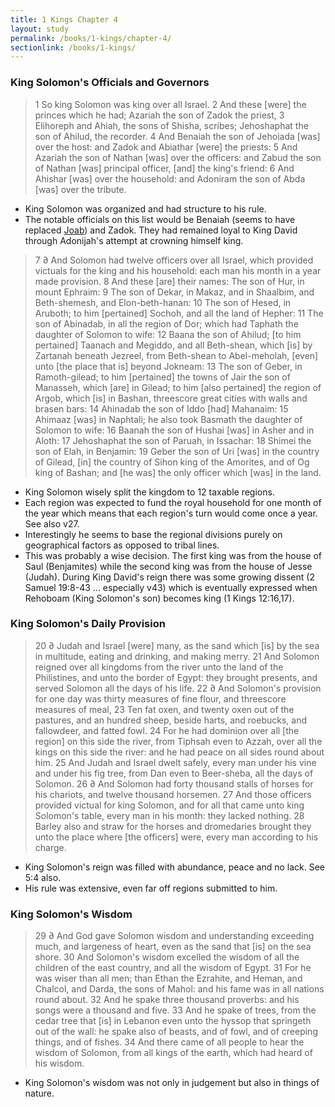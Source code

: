```yaml
---
title: 1 Kings Chapter 4
layout: study
permalink: /books/1-kings/chapter-4/
sectionlink: /books/1-kings/
---
```


### King Solomon's Officials and Governors

> 1 So king Solomon was king over all Israel.
> 2 And these [were] the princes which he had; Azariah the son of Zadok the priest,
> 3 Elihoreph and Ahiah, the sons of Shisha, scribes; Jehoshaphat the son of Ahilud, the recorder.
> 4 And Benaiah the son of Jehoiada [was] over the host: and Zadok and Abiathar [were] the priests:
> 5 And Azariah the son of Nathan [was] over the officers: and Zabud the son of Nathan [was] principal officer, [and] the king's friend:
> 6 And Ahishar [was] over the household: and Adoniram the son of Abda [was] over the tribute.

* King Solomon was organized and had structure to his rule.
* The notable officials on this list would be Benaiah (seems to have replaced
[Joab][joab]) and Zadok. They had remained loyal to King David through Adonijah's
attempt at crowning himself king.

> 7 ∂ And Solomon had twelve officers over all Israel, which provided victuals for the king and his household: each man his month in a year made provision.
> 8 And these [are] their names: The son of Hur, in mount Ephraim:
> 9 The son of Dekar, in Makaz, and in Shaalbim, and Beth-shemesh, and Elon-beth-hanan:
> 10 The son of Hesed, in Aruboth; to him [pertained] Sochoh, and all the land of Hepher:
> 11 The son of Abinadab, in all the region of Dor; which had Taphath the daughter of Solomon to wife:
> 12 Baana the son of Ahilud; [to him pertained] Taanach and Megiddo, and all Beth-shean, which [is] by Zartanah beneath Jezreel, from Beth-shean to Abel-meholah, [even] unto [the place that is] beyond Jokneam:
> 13 The son of Geber, in Ramoth-gilead; to him [pertained] the towns of Jair the son of Manasseh, which [are] in Gilead; to him [also pertained] the region of Argob, which [is] in Bashan, threescore great cities with walls and brasen bars:
> 14 Ahinadab the son of Iddo [had] Mahanaim:
> 15 Ahimaaz [was] in Naphtali; he also took Basmath the daughter of Solomon to wife:
> 16 Baanah the son of Hushai [was] in Asher and in Aloth:
> 17 Jehoshaphat the son of Paruah, in Issachar:
> 18 Shimei the son of Elah, in Benjamin:
> 19 Geber the son of Uri [was] in the country of Gilead, [in] the country of Sihon king of the Amorites, and of Og king of Bashan; and [he was] the only officer which [was] in the land.

* King Solomon wisely split the kingdom to 12 taxable regions.
* Each region was expected to fund the royal household for one month of the year
which means that each region's turn would come once a year. See also v27.
* Interestingly he seems to base the regional divisions purely on geographical
factors as opposed to tribal lines.
* This was probably a wise decision. The first king was from the house of Saul
(Benjamites) while the second king was from the house of Jesse (Judah). During
King David's reign there was some growing dissent (2 Samuel 19:8-43 ...
especially v43) which is eventually expressed when Rehoboam (King Solomon's son)
becomes king (1 Kings 12:16,17).


### King Solomon's Daily Provision

> 20 ∂ Judah and Israel [were] many, as the sand which [is] by the sea in multitude, eating and drinking, and making merry.
> 21 And Solomon reigned over all kingdoms from the river unto the land of the Philistines, and unto the border of Egypt: they brought presents, and served Solomon all the days of his life.
> 22 ∂ And Solomon's provision for one day was thirty measures of fine flour, and threescore measures of meal,
> 23 Ten fat oxen, and twenty oxen out of the pastures, and an hundred sheep, beside harts, and roebucks, and fallowdeer, and fatted fowl.
> 24 For he had dominion over all [the region] on this side the river, from Tiphsah even to Azzah, over all the kings on this side the river: and he had peace on all sides round about him.
> 25 And Judah and Israel dwelt safely, every man under his vine and under his fig tree, from Dan even to Beer-sheba, all the days of Solomon.
> 26 ∂ And Solomon had forty thousand stalls of horses for his chariots, and twelve thousand horsemen.
> 27 And those officers provided victual for king Solomon, and for all that came unto king Solomon's table, every man in his month: they lacked nothing.
> 28 Barley also and straw for the horses and dromedaries brought they unto the place where [the officers] were, every man according to his charge.

* King Solomon's reign was filled with abundance, peace and no lack. See 5:4 also.
* His rule was extensive, even far off regions submitted to him.


### King Solomon's Wisdom

> 29 ∂ And God gave Solomon wisdom and understanding exceeding much, and largeness of heart, even as the sand that [is] on the sea shore.
> 30 And Solomon's wisdom excelled the wisdom of all the children of the east country, and all the wisdom of Egypt.
> 31 For he was wiser than all men; than Ethan the Ezrahite, and Heman, and Chalcol, and Darda, the sons of Mahol: and his fame was in all nations round about.
> 32 And he spake three thousand proverbs: and his songs were a thousand and five.
> 33 And he spake of trees, from the cedar tree that [is] in Lebanon even unto the hyssop that springeth out of the wall: he spake also of beasts, and of fowl, and of creeping things, and of fishes.
> 34 And there came of all people to hear the wisdom of Solomon, from all kings of the earth, which had heard of his wisdom.

* King Solomon's wisdom was not only in judgement but also in things of nature.

[joab]: /people/joab-son-of-zeruiah/
